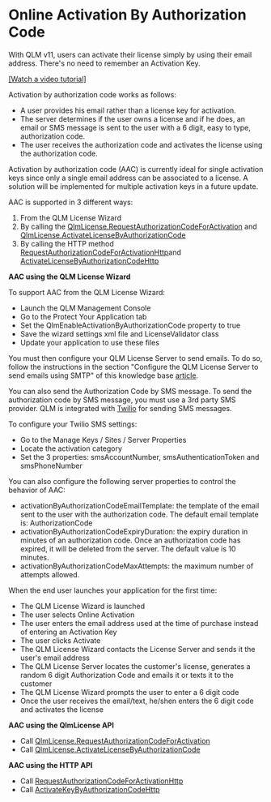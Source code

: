 # Online Activation By Authorization Code

With QLM v11, users can activate their license simply by using their email address. There's no need to remember an Activation Key.

[\[Watch a video tutorial\]](http://www.screencast.com/users/Soraco/folders/Quick%20License%20Manager%2011/media/bd4fd5ad-bec0-456a-99b3-195ada53dec1)

Activation by authorization code works as follows:

* A user provides his email rather than a license key for activation.
* The server determines if the user owns a license and if he does, an email or SMS message is sent to the user with a 6 digit, easy to type, authorization code.
* The user receives the authorization code and activates the license using the authorization code.

Activation by authorization code (AAC) is currently ideal for single activation keys since only a single email address can be associated to a license. A solution will be implemented for multiple activation keys in a future update.

AAC is supported in 3 different ways:

1. From the QLM License Wizard
2. By calling the [QlmLicense.RequestAuthorizationCodeForActivation](../api-reference/qlmlicense/application-methods/requestauthorizationcodeforactivation.md) and [QlmLicense.ActivateLicenseByAuthorizationCode](../api-reference/qlmlicense/application-methods/activatelicensebyauthorizationcode.md)
3. By calling the HTTP method [RequestAuthorizationCodeForActivationHttp](../api-reference/http-methods/requestauthorizationcodeforactivationhttp.md)and [ActivateLicenseByAuthorizationCodeHttp](../api-reference/http-methods/activatekeybyauthorizationcodehttp.md)

**AAC using the QLM License Wizard**

To support AAC from the QLM License Wizard:

* Launch the QLM Management Console
* Go to the Protect Your Application tab
* Set the QlmEnableActivationByAuthorizationCode property to true
* Save the wizard settings xml file and LicenseValidator class
* Update your application to use these files

You must then configure your QLM License Server to send emails. To do so, follow the instructions in the section "Configure the QLM License Server to send emails using SMTP" of this knowledge base [article](how-to-configure-qlm-to-send-mail-using-smtp.md).

You can also send the Authorization Code by SMS message. To send the authorization code by SMS message, you must use a 3rd party SMS provider. QLM is integrated with [Twilio](https://www.twilio.com/) for sending SMS messages.

To configure your Twilio SMS settings:

* Go to the Manage Keys / Sites / Server Properties
* Locate the activation category
* Set the 3 properties: smsAccountNumber, smsAuthenticationToken and smsPhoneNumber

You can also configure the following server properties to control the behavior of AAC:

* activationByAuthorizationCodeEmailTemplate: the template of the email sent to the user with the authorization code. The default email template is: AuthorizationCode
* &#x20;activationByAuthorizationCodeExpiryDuration: the expiry duration in minutes of an authorization code. Once an authorization code has expired, it will be deleted from the server. The default value is 10 minutes.
* activationByAuthorizationCodeMaxAttempts: the maximum number of attempts allowed.&#x20;

When the end user launches your application for the first time:

* The QLM License Wizard is launched
* The user selects Online Activation
* The user enters the email address used at the time of purchase instead of entering an Activation Key
* The user clicks Activate
* The QLM License Wizard contacts the License Server and sends it the user's email address
* The QLM License Server locates the customer's license, generates a random 6 digit Authorization Code and emails it or texts it to the customer
* The QLM License Wizard prompts the user to enter a 6 digit code
* Once the user receives the email/text, he/shen enters the 6 digit code and activates the license

**AAC using the QlmLicense API**

* Call [QlmLicense.RequestAuthorizationCodeForActivation](../api-reference/qlmlicense/application-methods/requestauthorizationcodeforactivation.md)
* Call [QlmLicense.ActivateLicenseByAuthorizationCode](../api-reference/qlmlicense/application-methods/activatelicensebyauthorizationcode.md)

&#x20;**AAC using the HTTP API**

* Call [RequestAuthorizationCodeForActivationHttp](../api-reference/http-methods/requestauthorizationcodeforactivationhttp.md)
* Call [ActivateKeyByAuthorizationCodeHttp](../api-reference/http-methods/activatekeybyauthorizationcodehttp.md)
